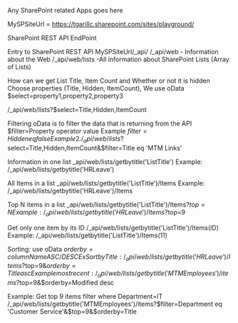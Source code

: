 Any SharePoint related Apps goes here 

MySPSiteUrl = https://tgarillc.sharepoint.com/sites/playground/

SharePoint REST API EndPoint 

Entry to SharePoint REST API MySPSiteUrl/_api/
/_api/web     - Information about the Web
/_api/web/lists   -All information about SharePoint Lists (Array of Lists)

How can we get List Title, Item Count and Whether or not it is hidden 
Choose properties (Title, Hidden, ItemCount), We use oData $select=property1,property2,property3

/_api/web/lists?$select=Title,Hidden,ItemCount

Filtering oData is to filter the data that is returning from the API
$filter=Property operator value
Example $filter=Hidden eq false
Example 2. /_api/web/lists?$select=Title,Hidden,ItemCount&$filter=Title eq 'MTM Links'

Information in one list
_api/web/lists/getbytitle('ListTitle')
Example: /_api/web/lists/getbytitle('HRLeave')

All Items in a list
_api/web/lists/getbytitle('ListTitle')/Items
Example: /_api/web/lists/getbytitle('HRLeave')/Items

Top N items in a list
_api/web/lists/getbytitle('ListTitle')/Items?$top=N
Example: /_api/web/lists/getbytitle('HRLeave')/Items?$top=9


Get only one item by its ID
/_api/web/lists/getbytitle('ListTitle')/Items(ID)
Example: /_api/web/lists/getbytitle('ListTitle')/Items(11)

Sorting: use oData $orderby=columnName ASC/DESC
Ex Sort by Title: /_api/web/lists/getbytitle('HRLeave')/Items?$top=9&$orderby=Title asc
Example most recent: /_api/web/lists/getbytitle('MTMEmployees')/items?$top=9&$orderby=Modified desc

Example: Get top 9 items filter where Department=IT
/_api/web/lists/getbytitle('MTMEmployees')/items?$filter=Department eq 'Customer Service'&$top=9&$orderby=Title

